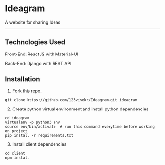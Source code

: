 # Ideagram
A website for sharing Ideas

---

## Technologies Used
Front-End: ReactJS with Material-UI

Back-End: Django with REST API

## Installation
1. Fork this repo.
```
git clone https://github.com/123vivekr/Ideagram.git ideagram
```
2. Create python virtual environment and install python dependencies
```
cd ideagram
virtualenv -p python3 env
source env/bin/activate  # run this command everytime before working on project
pip install -r requirements.txt
```
3. Install client dependencies
```
cd client
npm install
```